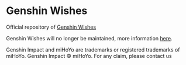 # Genshin Wishes

Official repository of [Genshin Wishes](https://genshin-wishes.com)

Genshin Wishes will no longer be maintained, more information [here](https://tiny.one/ythjv5sm).

Genshin Impact and miHoYo are trademarks or registered trademarks of miHoYo. Genshin Impact © miHoYo.
For any claim, please contact us
